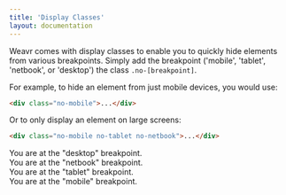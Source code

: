 ```yaml
---
title: 'Display Classes'
layout: documentation
---
```


Weavr comes with display classes to enable you to quickly hide elements from various breakpoints. Simply add the breakpoint ('mobile', 'tablet', 'netbook', or 'desktop') the class `.no-[breakpoint]`.

For example, to hide an element from just mobile devices, you would use:

~~~html
<div class="no-mobile">...</div>
~~~

Or to only display an element on large screens:

~~~html
<div class="no-mobile no-tablet no-netbook">...</div>
~~~

<div class="demo align-center">
  <div class="no-mobile no-tablet no-netbook">You are at the "desktop" breakpoint.</div>
  <div class="no-mobile no-tablet no-desktop">You are at the "netbook" breakpoint.</div>
  <div class="no-mobile no-netbook no-desktop">You are at the "tablet" breakpoint.</div>
  <div class="no-tablet no-netbook no-desktop">You are at the "mobile" breakpoint.</div>
</div>

